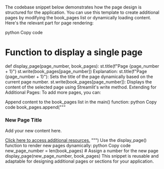 The codebase snippet below demonstrates how the page design is structured for the application. You can use this template to create additional pages by modifying the book_pages list or dynamically loading content. Here's the relevant part for page rendering:

python
Copy code
# Function to display a single page
def display_page(page_number, book_pages):
    st.title(f"Page {page_number + 1}")
    st.write(book_pages[page_number])
Explanation:
st.title(f"Page {page_number + 1}"): Sets the title of the page dynamically based on the current page number.
st.write(book_pages[page_number]): Displays the content of the selected page using Streamlit's write method.
Extending for Additional Pages:
To add more pages, you can:

Append content to the book_pages list in the main() function:
python
Copy code
book_pages.append("""
### New Page Title

Add your new content here.

[Click here to access additional resources.](https://example.com)
""")
Use the display_page() function to render new pages dynamically:
python
Copy code
new_page_number = len(book_pages)  # Assign a number for the new page
display_page(new_page_number, book_pages)
This snippet is reusable and adaptable for designing additional pages or sections for your application.

